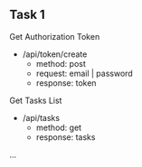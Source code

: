 ## Task 1

Get Authorization Token

- /api/token/create
    - method: post
    - request: email | password
    - response: token

Get Tasks List 

- /api/tasks
    - method: get
    - response: tasks

...
